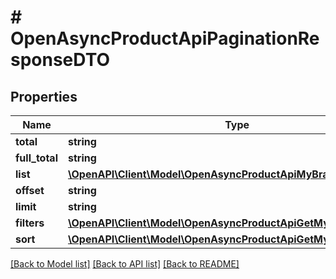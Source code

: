 # # OpenAsyncProductApiPaginationResponseDTO

## Properties

Name | Type | Description | Notes
------------ | ------------- | ------------- | -------------
**total** | **string** |  | [optional]
**full_total** | **string** |  | [optional]
**list** | [**\OpenAPI\Client\Model\OpenAsyncProductApiMyBrandDTO[]**](OpenAsyncProductApiMyBrandDTO.md) |  | [optional]
**offset** | **string** |  | [optional]
**limit** | **string** |  | [optional]
**filters** | [**\OpenAPI\Client\Model\OpenAsyncProductApiGetMyBrandListFilters**](OpenAsyncProductApiGetMyBrandListFilters.md) |  | [optional]
**sort** | [**\OpenAPI\Client\Model\OpenAsyncProductApiGetMyBrandListSort**](OpenAsyncProductApiGetMyBrandListSort.md) |  | [optional]

[[Back to Model list]](../../README.md#models) [[Back to API list]](../../README.md#endpoints) [[Back to README]](../../README.md)
